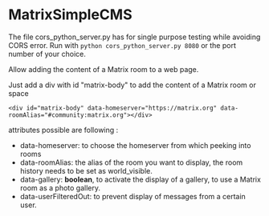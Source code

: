 # MatrixSimpleCMS

The file cors_python_server.py has for single purpose testing while avoiding CORS error.
Run with `python cors_python_server.py 8080` or the port number of your choice.

Allow adding the content of a Matrix room to a web page.

Just add a div with id "matrix-body" to add the content of a Matrix room or space

`<div id="matrix-body" data-homeserver="https://matrix.org" data-roomAlias="#community:matrix.org"></div>`

attributes possible are following :

- data-homeserver: to choose the homeserver from which peeking into rooms
- data-roomAlias: the alias of the room you want to display, the room history needs to be set as world_visible.
- data-gallery: **boolean**, to activate the display of a gallery, to use a Matrix room as a photo gallery.
- data-userFilteredOut: to prevent display of messages from a certain user.

